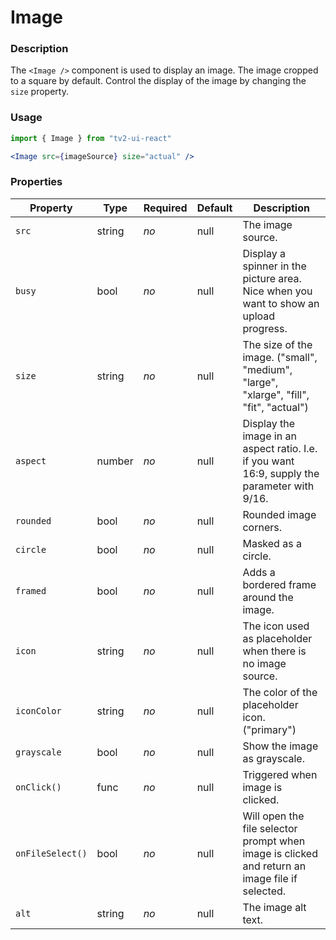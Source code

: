 # Image

### Description
The `<Image />` component is used to display an image.
The image cropped to a square by default. Control the display of the image by changing
the `size` property.

### Usage
```javascript
import { Image } from "tv2-ui-react"
```

```jsx
<Image src={imageSource} size="actual" />
```


### Properties
| Property | Type | Required | Default | Description |
| --- | --- | --- | --- | --- |
| `src` | string | *no* | null | The image source. |
| `busy` | bool | *no* | null | Display a spinner in the picture area. Nice when you want to show an upload progress. |
| `size` | string | *no* | null | The size of the image. ("small", "medium", "large", "xlarge", "fill", "fit", "actual") |
| `aspect` | number | *no* | null | Display the image in an aspect ratio. I.e. if you want 16:9, supply the parameter with 9/16. |
| `rounded` | bool | *no* | null | Rounded image corners. |
| `circle` | bool | *no* | null | Masked as a circle. |
| `framed` | bool | *no* | null | Adds a bordered frame around the image. |
| `icon` | string | *no* | null | The icon used as placeholder when there is no image source. |
| `iconColor` | string | *no* | null | The color of the placeholder icon. ("primary") |
| `grayscale` | bool | *no* | null | Show the image as grayscale. |
| `onClick()` | func | *no* | null | Triggered when image is clicked. |
| `onFileSelect()` | bool | *no* | null | Will open the file selector prompt when image is clicked and return an image file if selected. |
| `alt` | string | *no* | null | The image alt text. |
